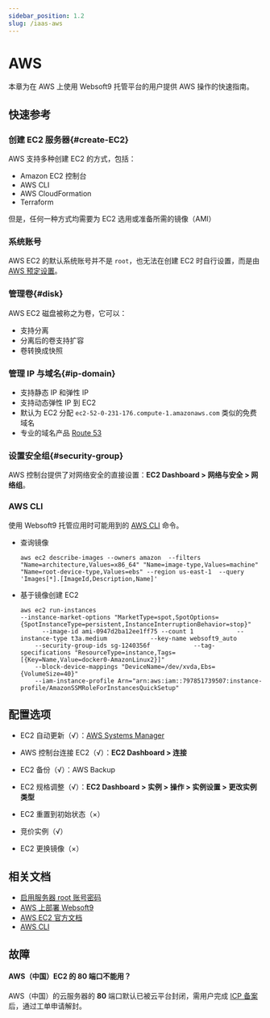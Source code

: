 ```yaml
---
sidebar_position: 1.2
slug: /iaas-aws
---
```


# AWS

本章为在 AWS 上使用 Websoft9 托管平台的用户提供 AWS 操作的快速指南。

## 快速参考

### 创建 EC2 服务器{#create-EC2}

AWS 支持多种创建 EC2 的方式，包括：

- Amazon EC2 控制台
- AWS CLI
- AWS CloudFormation
- Terraform

但是，任何一种方式均需要为 EC2 选用或准备所需的镜像（AMI）

### 系统账号

AWS EC2 的默认系统账号并不是 `root`，也无法在创建 EC2 时自行设置，而是由 [AWS 预定设置](https://docs.aws.amazon.com/zh_cn/AWSEC2/latest/UserGuide/connect-to-linux-instance.html)。  

### 管理卷{#disk}

AWS EC2 磁盘被称之为卷，它可以：

- 支持分离
- 分离后的卷支持扩容
- 卷转换成快照

### 管理 IP 与域名{#ip-domain}

- 支持静态 IP 和弹性 IP
- 支持动态弹性 IP 到 EC2
- 默认为 EC2 分配 `ec2-52-0-231-176.compute-1.amazonaws.com` 类似的免费域名
- 专业的域名产品 [Route 53](https://aws.amazon.com/cn/route53/) 

### 设置安全组{#security-group}

AWS 控制台提供了对网络安全的直接设置：**EC2 Dashboard > 网络与安全 > 网络组**。

### AWS CLI

使用 Websoft9 托管应用时可能用到的 [AWS CLI](https://docs.aws.amazon.com/zh_cn/cli/) 命令。  

- 查询镜像

    ```
    aws ec2 describe-images --owners amazon  --filters "Name=architecture,Values=x86_64" "Name=image-type,Values=machine" "Name=root-device-type,Values=ebs" --region us-east-1  --query 'Images[*].[ImageId,Description,Name]' 
    ```

- 基于镜像创建 EC2
  ```
  aws ec2 run-instances
  --instance-market-options "MarketType=spot,SpotOptions={SpotInstanceType=persistent,InstanceInterruptionBehavior=stop}"     
        --image-id ami-0947d2ba12ee1ff75 --count 1            --instance-type t3a.medium            --key-name websoft9_auto   
      --security-group-ids sg-1240356f            --tag-specifications "ResourceType=instance,Tags=[{Key=Name,Value=docker0-AmazonLinux2}]"  
      --block-device-mappings "DeviceName=/dev/xvda,Ebs={VolumeSize=40}"       
      --iam-instance-profile Arn="arn:aws:iam::797851739507:instance-profile/AmazonSSMRoleForInstancesQuickSetup"
  ```


## 配置选项

- EC2 自动更新（√）：[AWS Systems Manager](https://www.amazonaws.cn/systems-manager/)

- AWS 控制台连接 EC2（√）：**EC2 Dashboard > 连接**

- EC2 备份（√）：AWS Backup

- EC2 规格调整（√）：**EC2 Dashboard > 实例 > 操作 > 实例设置 > 更改实例类型**

- EC2 重置到初始状态（×）

- 竞价实例（√）

- EC2 更换镜像（×）


## 相关文档

- [启用服务器 root 账号密码](./linux#enable)
- [AWS 上部署 Websoft9](./install-aws)
- [AWS EC2 官方文档](https://docs.aws.amazon.com/zh_cn/ec2/)
- [AWS CLI](https://docs.aws.amazon.com/zh_cn/cli)


## 故障

#### AWS（中国）EC2 的 80 端口不能用？

AWS（中国）的云服务器的 **80** 端口默认已被云平台封闭，需用户完成 [ICP 备案](https://www.amazonaws.cn/support/icp/)后，通过工单申请解封。    
